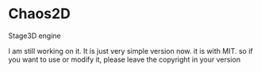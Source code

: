 Chaos2D
=======

Stage3D engine


I am still working on it. It is just very simple version now. it is with MIT. so if you want to use or modify it, please leave the copyright in your version
